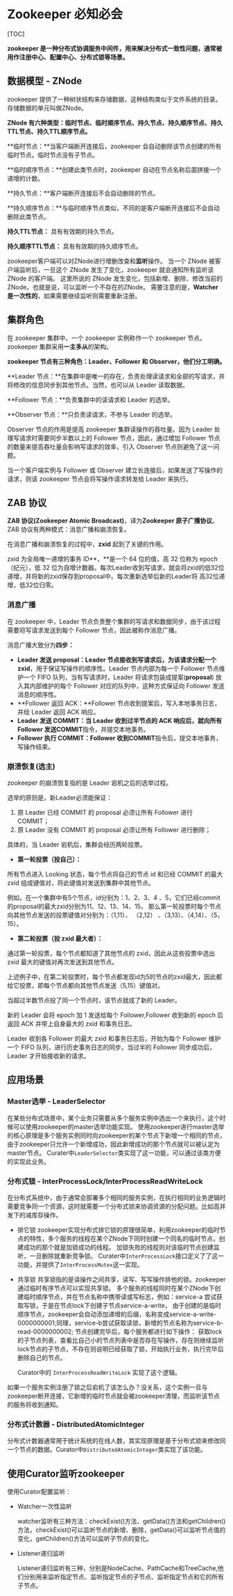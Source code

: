 # Zookeeper 必知必会

[TOC]

**zookeeper 是一种分布式协调服务中间件，用来解决分布式一致性问题，通常被用作注册中心、配置中心、分布式锁等场景。**



## 数据模型 - ZNode

zookeeper 提供了一种树状结构来存储数据，这种结构类似于文件系统的目录。存储数据的单元叫做ZNode。

**ZNode 有六种类型：临时节点、临时顺序节点、持久节点、持久顺序节点、持久TTL节点、持久TTL顺序节点。**

**临时节点：**当客户端断开连接后，zookeeper 会自动删除该节点创建的所有临时节点。临时节点没有子节点。

**临时顺序节点：**创建此类节点时，zookeeper 自动在节点名称后面拼接一个递增的计数。

**持久节点：**客户端断开连接后不会自动删除的节点。

**持久顺序节点：**与临时顺序节点类似，不同的是客户端断开连接后不会自动删除此类节点。

**持久TTL节点：** 具有有效期的持久节点。

**持久顺序TTL节点：** 具有有效期的持久顺序节点。

zookeeper客户端可以对ZNode进行增删改查和**监听**操作。
当一个 ZNode 被客户端监听后，一旦这个 ZNode 发生了变化，zookeeper 就会通知所有监听该 ZNode 的客户端。
这里所说的 ZNode 发生变化，包括新增、删除、修改当前的 ZNode。也就是说，可以监听一个不存在的ZNode。
需要注意的是，**Watcher 是一次性的**，如果需要继续监听则需要重新注册。



## 集群角色

在 zookeeper 集群中，一个 zookeeper 实例称作一个 zookeeper 节点。zookeeper 集群采用**一主多从**的架构。

**zookeeper 节点有三种角色：Leader、Follower 和 Observer，他们分工明确。**

**Leader 节点：**在集群中是唯一的存在，负责处理读请求和全部的写请求，并将修改的信息同步到其他节点。当然，也可以从 Leader 读取数据。

**Follower 节点：**负责集群中的读请求和 Leader 的选举。

**Observer 节点：**只负责读请求，不参与 Leader 的选举。

Observer 节点的作用是提高 zookeeper 集群读操作的吞吐量。因为 Leader 处理写请求时需要同步半数以上的 Follower 节点，因此，通过增加 Follower 节点的数量来提高吞吐量会影响写请求的效率，引入 Observer 节点则避免了这一问题。

当一个客户端实例与 Follower 或 Observer 建立长连接后，如果发送了写操作的请求，则该 zookeeper 节点会将写操作请求转发给 Leader 来执行。

## ZAB 协议

**ZAB 协议(Zookeeper Atomic Broadcast)**，译为**Zookeeper 原子广播协议**。ZAB 协议有两种模式：消息广播和崩溃恢复。

在消息广播和崩溃恢复的过程中，**zxid** 起到了关键的作用。

zxid 为全局唯一递增的事务 ID**，**是一个 64 位的值，高 32 位称为 epoch（纪元），低 32 位为自增计数器。每次Leader收到写请求，就会将zxid的低32位递增，并将新的zxid保存到proposal中。每次重新选举后新的Leader将 高32位递增，低32位归零。

### 消息广播 

在 zookeeper 中，Leader 节点负责整个集群的写请求和数据同步，由于该过程需要将写请求发送到每个 Follower 节点，因此被称作消息广播。

消息广播大致分为**四步：**


* **Leader 发送 proposal：**Leader 节点接收到写请求后，为该请求分配一个**zxid**，用于保证写操作的顺序性。Leader 节点内部为每一个 Follower 节点维护一个 FIFO 队列，当有写请求时，Leader 将请求包装成提案(**proposal**) 放入其内部维护的每个 Follower 对应的队列中，这种方式保证向 Follower 发送消息的顺序性。
* **Follower 返回 ACK：**Follower 节点收到提案后，写入本地事务日志，并给 Leader 返回 ACK 响应。
* **Leader 发送 COMMIT：**当 Leader 收到过半节点的 ACK 响应后，就向所有 Follower 发送**COMMIT**指令，并提交本地事务。
* **Follower 执行 COMMIT：**Follower 收到**COMMIT**指令后，提交本地事务，写操作结束。
### 崩溃恢复(选主)

zookeeper 的崩溃恢复指的是 Leader 宕机之后的选举过程。

选举的原则是，新Leader必须能保证：


1. 原 Leader 已经 COMMIT 的 proposal 必须让所有 Follower 进行 COMMIT；
2. 原 Leader 没有 COMMIT 的 proposal 必须让所有 Follower 进行删除；

具体的，当 Leader 宕机后，集群会经历两轮投票。


* **第一轮投票（投自己）：**

所有节点进入 Looking 状态，每个节点将自己的节点 id 和已经 COMMIT 的最大 zxid 组成键值对，将此键值对发送到集群中其他节点。

例如，在一个集群中有5个节点，id分别为：1、2、3、4 、5，它们已经commit的proposal的最大zxid分别为11、12、13、14、15，
那么第一轮投票时每个节点向其他节点发送的投票键值对分别为：（1,11）、 （2,12） 、（3,13）、（4,14）、（5，15）。

* **第二轮投票（投 zxid 最大者）：**

通过第一轮投票，每个节点都知道了其他节点的 zxid，因此从这些投票中选出 zxid 最大的键值对再次发送到其他节点。

上述例子中，在第二轮投票时，每个节点都发现id为5的节点的zxid最大，因此都给它投票，即每个节点都向其他节点发送（5,15）键值对。

当超过半数节点投了同一个节点时，该节点就成了新的 Leader。

新的 Leader 会将 epoch 加 1 发送给每个 Follower,Follower 收到新的 epoch 后返回 ACK 并带上自身最大的 zxid 和事务日志。

Leader 收到各 Follower 的最大 zxid 和事务日志后，开始为每个 Follower 维护一个 FIFO 队列，进行历史事务日志的同步。当过半的 Follower 同步成功后，Leader 才开始接收新的请求。



## 应用场景

### Master选举 - LeaderSelector

在某些分布式场景中，某个业务只需要从多个服务实例中选出一个来执行，这个时候可以使用zookeeper的master选举功能实现。
使用zookeeper进行master选举的核心原理是多个服务实例同时向zookeeper的某个节点下新增一个相同的节点，由于zookeeper只允许一个新增成功，因此新增成功的那个节点就可以被认定为master节点。
Curater中`LeaderSelector`类实现了这一功能，可以通过该类方便的实现此业务。

### 分布式锁 - InterProcessLock/InterProcessReadWriteLock

在分布式系统中，由于通常会部署多个相同的服务实例，在执行相同的业务逻辑时需要竞争同一个资源，这时就需要一个分布式锁来协调资源的分配问题。比如高并发下的减库存操作。

- 排它锁
    zookeeper实现分布式排它锁的原理很简单，利用zookeeper的临时节点的特性，多个服务的线程在某个ZNode下同时创建一个同名的临时节点，创建成功的那个就是加锁成功的线程。
    加锁失败的线程则对该临时节点创建监听，一旦删除就重新竞争锁。
    Curater中`InterProcessLock`接口定义了了这一功能，并提供了`InterProcessMutex`这一实现。
    
- 共享锁
    共享锁指的是读操作之间共享，读写、写写操作排他的锁。zookeeper通过临时有序节点可以实现共享锁。
    多个服务的线程同时在某个ZNode下创建临时顺序节点，并在节点名称中携带读或写标志，例如：service-a 尝试获取写锁，于是在节点lock下创建子节点service-a-write，
    由于创建的是临时顺序节点，zookeeper会自动添加递增的后缀，名称变成service-a-write-0000000001;同理，service-b尝试获取读锁，新增的节点名称为service-b-read-0000000002;
    节点创建完毕后，每个服务都进行如下操作：
    获取lock的子节点列表，查看比自己小的节点列表中是否存在写操作，存在则继续监听lock节点的子节点，不存在则说明已经获取了锁，开始执行业务，执行完毕后删除自己的节点。
    
    Curator中的 `InterProcessReadWriteLock` 实现了这个逻辑。
    

如果一个服务实例注册了锁之后宕机了该怎么办？没关系，这个实例一旦与zookeeper断开连接，它新增的临时节点就会被zookeeper清理，而监听该节点的服务将收到通知。

### 分布式计数器 - DistributedAtomicInteger

分布式计数器通常用于统计系统的在线人数，其实现原理是基于分布式锁来修改同一个节点的数据。Curator中`DistributedAtomicInteger`类实现了该功能。



## 使用Curator监听zookeeper

使用Curator配置监听：

- Watcher一次性监听

  watcher监听有三种方法：checkExist()方法、getData()方法和getChildren()方法，checkExist()可以监听节点的新增、删除，getData()可以监听节点值的变化，getChildren()方法可以监听子节点的变化。

  

- Listener递归监听

  Listener递归监听有三种，分别是NodeCache、PathCache和TreeCache,他们分别用来监听指定节点、监听指定节点的子节点、监听指定节点和它的所有子节点。